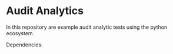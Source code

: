 # Audit Analytics

In this repository are example audit analytic tests using the python ecosystem. 

Dependencies: 


